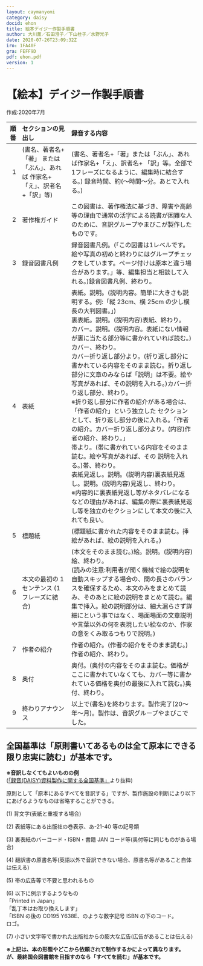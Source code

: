 ```yaml
---
layout: caymanyomi
category: daisy
docid: ehon
title: 絵本デイジー作製手順書
author: 大川薫／石田澄子／下山桂子／水野光子
date: 2020-07-26T23:09:32Z
iro: 1FA40F
gra: FEFF9D
pdf: ehon.pdf
version: 1
---
```


# 【絵本】デイジー作製手順書

<span style="text-align:right;" markdown="1">作成:2020年7月</span>

<div class="tejun">

順番|セクションの見出し|録音する内容
|---:|:---|:---|1|(書名、著者名+「著」 または「ぶん」、あれば 作家名+「え」、訳者名 +「訳」等)|(書名、著者名+「著」または「ぶん」、あれば作家名+「え」、訳者名+ 「訳」等。全部で1フレーズになるように、編集時に結合する。) 録音時間、約(〜時間〜分。あとで入れる。)2|著作権ガイド|この図書は、著作権法に基づき、障害や高齢等の理由で通常の活字による読書が困難な人のために、音訳グループやまびこが製作したものです。3|録音図書凡例|録音図書凡例。(「この図書は1レベルです。絵や写真の初めと終わりにはグループチェックをしています。ページ付けは原本と違う場合があります。」等、編集担当と相談して入れる。)<span style="text-align:right;" markdown="1">録音図書凡例、終わり。</span>4|表紙|表紙。説明。(説明内容。簡単に大きさも説明する。例:「縦 23cm、横 25cm の少し横長の大判図書。」)<br />裏表紙。説明。(説明内容)<span style="text-align:right;" markdown="1">表紙、終わり。</span><br />カバー。説明。(説明内容。表紙にない情報が裏に当たる部分等に書かれていれば読む。)<span style="text-align:right;" markdown="1">カバー、終わり。</span><br />カバー折り返し部分より。(折り返し部分に書かれている内容をそのまま読む。折り返し部分に文章のみならば「説明」は不要。絵や写真があれば、その説明を入れる。)<span style="text-align:right;" markdown="1">カバー折り返し部分、終わり。</span><br />※折り返し部分に作者の紹介がある場合は、「作者の紹介」という独立した セクションとして、折り返し部分の後に入れる。「作者の紹介。カバー折り返し部分より。(内容)作者の紹介、終わり。」<br />帯より。(帯に書かれている内容をそのまま読む。絵や写真があれば、その 説明を入れる。)<span style="text-align:right;" markdown="1">帯、終わり。</span><br />表紙見返し。説明。(説明内容)裏表紙見返し。説明。(説明内容)<span style="text-align:right;" markdown="1">見返し、終わり。</span><br />※内容的に裏表紙見返し等がネタバレになるなどの理由があれば、編集の際に裏表紙見返し等を独立のセクションにして本文の後に入れても良い。5|標題紙|(標題紙に書かれた内容をそのまま読む。挿絵があれば、絵の説明を入れる。)6|本文の最初の 1センテンス (1フレーズに結合)|(本文をそのまま読む。)絵。説明。(説明内容)<span style="text-align:right;" markdown="1">絵、終わり。</span><br />(読みの注意:利用者が聞く機械で絵の説明を自動スキップする場合の、間の長さのバランスを確保するため、本文のみをまとめて読み、そのあとに絵の説明をまとめて読む。編集で挿入。絵の説明部分は、細大漏らさず詳細にという事ではなく、場面場面の文章説明や言葉以外の何を表現したい絵なのか、作家の意をくみ取るつもりで説明。)7|作者の紹介|作者の紹介。(作者の紹介をそのまま読む。)<span style="text-align:right;" markdown="1">作者の紹介、終わり。</span>8|奥付|奥付。(奥付の内容をそのまま読む。価格がここに書かれていなくても、カバー等に書かれている価格を奥付の最後に入れて読む。)<span style="text-align:right;" markdown="1">奥付、終わり。</span>9|終わりアナウンス|以上で(書名)を終わります。製作完了(20〜年〜月)。製作は、音訳グループやまびこでした。

</div>

## 全国基準は「原則書いてあるものは全て原本にできる限り忠実に読む」が基本です。

__※音訳しなくてもよいものの例__  
([「録音(DAISY)資料製作に関する全国基準」](https://www.jla.or.jp/portals/0/html/lsh/zenkokukijyun.html)より抜粋)

原則として「原本にあるすべてを音訳する」ですが、製作施設の判断により以下にあげるようなものは省略することができる。

(1) 背文字(表紙と重複する場合)

(2) 表紙等にある出版社の巻表示、あ-21-40 等の記号類

(3) 裏表紙のバーコード・ISBN・書籍 JAN コード等(奥付等に同じものがある場合)

(4) 翻訳書の原書名等(英語以外で音訳できない場合、原書名等があること自体は伝える)

(5) 帯の広告等で不要と思われるもの

(6) 以下に例示するようなもの  
「Printed in Japan」  
「乱丁本はお取り換えします」  
「ISBN の後の CO195 Y638E、のような数字記号 ISBN の下のコード。  
ロゴ。

(7) 小さい文字等で書かれた出版社からの膨大な広告(広告があることは伝える)

__※上記は、本の形態やどこから依頼されて制作するかによって異なります。  
が、最終国会図書館を目指すのなら「すべてを読む」が基本です。__


